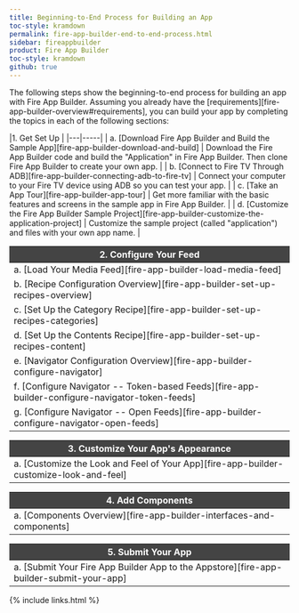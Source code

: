 ```yaml
---
title: Beginning-to-End Process for Building an App
toc-style: kramdown
permalink: fire-app-builder-end-to-end-process.html
sidebar: fireappbuilder
product: Fire App Builder
toc-style: kramdown
github: true
---
```

<style>
th {
background-color: #444;
color: white;
font-weight: bold;
}
</style>


The following steps show the beginning-to-end process for building an app with Fire App Builder. Assuming you already have the [requirements][fire-app-builder-overview#requirements], you can build your app by completing the topics in each of the following sections:

|1. Get Set Up |
|---|-----|
| a. [Download Fire App Builder and Build the Sample App][fire-app-builder-download-and-build] | Download the Fire App Builder code and build the "Application" in Fire App Builder. Then clone Fire App Builder to create your own app. |
| b. [Connect to Fire TV Through ADB][fire-app-builder-connecting-adb-to-fire-tv] | Connect your computer to your Fire TV device using ADB so you can test your app. |
| c. [Take an App Tour][fire-app-builder-app-tour] | Get more familiar with the basic features and screens in the sample app in Fire App Builder. |
| d. [Customize the Fire App Builder Sample Project][fire-app-builder-customize-the-application-project] | Customize the sample project (called "application") and files with your own app name. |


| 2. Configure Your Feed |
|---|
| a. [Load Your Media Feed][fire-app-builder-load-media-feed] | Load your media feed in the app. Your feed contains all of your media assets, including the titles, descriptions, thumbnails, and media objects. |
| b. [Recipe Configuration Overview][fire-app-builder-set-up-recipes-overview] | Learn about what recipes are in Fire App Builder and requirements for configuration. |
| c. [Set Up the Category Recipe][fire-app-builder-set-up-recipes-categories] | Configure how Fire App Builder reads the categories in your feed. Categories organize your content into different groups.  |
| d. [Set Up the Contents Recipe][fire-app-builder-set-up-recipes-content] | Configure how Fire App Builder reads the content in your feed. Content refers to all the elements in your feed, such as the title, description, and video URLs. |
| e. [Navigator Configuration Overview][fire-app-builder-configure-navigator] | Learn about the role of the Navigator file and what needs configuration. |
| f. [Configure Navigator -- Token-based Feeds][fire-app-builder-configure-navigator-token-feeds] | Associate the categories and contents recipes with the screens in your app's UI. Follow these instructions if your feed requires a token to access it.|
| g. [Configure Navigator -- Open Feeds][fire-app-builder-configure-navigator-open-feeds] | Associate the categories and contents recipes with the screens in your app's UI. Follow these instructions if your feed is openly accessible without a token. |

| 3. Customize Your App's Appearance |
|---|
| a. [Customize the Look and Feel of Your App][fire-app-builder-customize-look-and-feel] | Customize the appearance of your app through the custom.xml file. You can customize almost every element of the app, from the font to background colors, homepage layout, splash screen, and more.|

| 4. Add Components |
|---|
| a. [Components Overview][fire-app-builder-interfaces-and-components] | Set up authentication, in-app purchasing, analytics, ads, or the media player by loading already coded components that implement interfaces in Fire App Builder. |

| 5. Submit Your App |
|---|
| a. [Submit Your Fire App Builder App to the Appstore][fire-app-builder-submit-your-app] | After you finish building your app, you're now ready to generate a signed APK file, gather image assets, and submit it to the Amazon Appstore. |


{% include links.html %}
